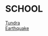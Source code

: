 # SCHOOL
<a href="tundra/tundra.html">Tundra</a>
<br>
<a href="earthquake/earthquake.html">Earthquake</a>
